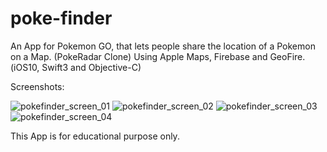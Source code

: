 # poke-finder
An App for Pokemon GO, that lets people share the location of a Pokemon on a Map. (PokeRadar Clone) Using Apple Maps, Firebase and GeoFire. (iOS10, Swift3 and Objective-C)

Screenshots:

![pokefinder_screen_01](https://cloud.githubusercontent.com/assets/20715639/19028062/b5a8a14e-8972-11e6-9b1d-b3547669caed.png)
![pokefinder_screen_02](https://cloud.githubusercontent.com/assets/20715639/19028084/ed317e10-8972-11e6-9e99-6a89fd0c887f.png)
![pokefinder_screen_03](https://cloud.githubusercontent.com/assets/20715639/19028085/ed32ffce-8972-11e6-96b1-11d489d68e6f.png)
![pokefinder_screen_04](https://cloud.githubusercontent.com/assets/20715639/19028087/ed5359ae-8972-11e6-8613-2821ea6266fa.png)

This App is for educational purpose only.
